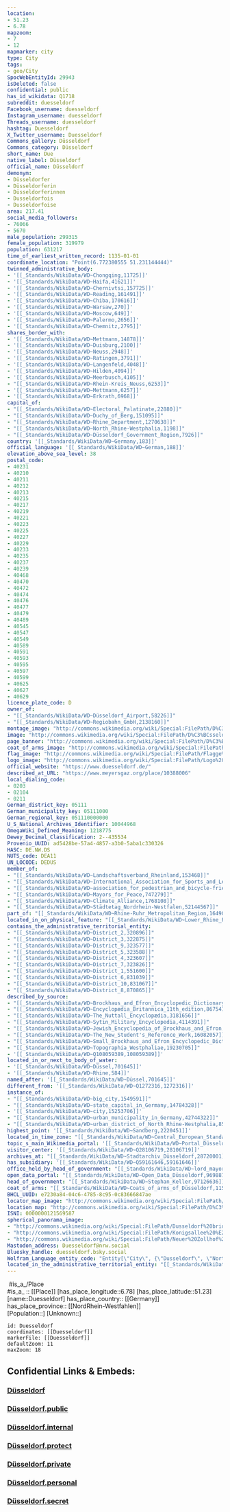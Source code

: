 ```yaml
---
location:
- 51.23
- 6.78
mapzoom:
- 7
- 12
mapmarker: city
type: City
tags:
- geo/City
SpocWebEntityId: 29943
isDeleted: false
confidential: public
has_id_wikidata: Q1718
subreddit: duesseldorf
Facebook_username: duesseldorf
Instagram_username: duesseldorf
Threads_username: duesseldorf
hashtag: Duesseldorf
X_Twitter_username: Duesseldorf
Commons_gallery: Düsseldorf
Commons_category: Düsseldorf
short_name: Due
native_label: Düsseldorf
official_name: Düsseldorf
demonym:
- Düsseldorfer
- Düsseldorferin
- Düsseldorferinnen
- Dusseldorfois
- Dusseldorfoise
area: 217.41
social_media_followers:
- 76066
- 5670
male_population: 299315
female_population: 319979
population: 631217
time_of_earliest_written_record: 1135-01-01
coordinate_location: "Point(6.772380555 51.231144444)"
twinned_administrative_body:
- '[[_Standards/WikiData/WD~Chongqing,11725]]'
- '[[_Standards/WikiData/WD~Haifa,41621]]'
- '[[_Standards/WikiData/WD~Chernivtsi,157725]]'
- '[[_Standards/WikiData/WD~Reading,161491]]'
- '[[_Standards/WikiData/WD~Chiba,170616]]'
- '[[_Standards/WikiData/WD~Warsaw,270]]'
- '[[_Standards/WikiData/WD~Moscow,649]]'
- '[[_Standards/WikiData/WD~Palermo,2656]]'
- '[[_Standards/WikiData/WD~Chemnitz,2795]]'
shares_border_with:
- '[[_Standards/WikiData/WD~Mettmann,14878]]'
- '[[_Standards/WikiData/WD~Duisburg,2100]]'
- '[[_Standards/WikiData/WD~Neuss,2948]]'
- '[[_Standards/WikiData/WD~Ratingen,3791]]'
- '[[_Standards/WikiData/WD~Langenfeld,4048]]'
- '[[_Standards/WikiData/WD~Hilden,4094]]'
- '[[_Standards/WikiData/WD~Meerbusch,4105]]'
- "[[_Standards/WikiData/WD~Rhein-Kreis_Neuss,6253]]"
- '[[_Standards/WikiData/WD~Mettmann,6257]]'
- '[[_Standards/WikiData/WD~Erkrath,6968]]'
capital_of:
- "[[_Standards/WikiData/WD~Electoral_Palatinate,22880]]"
- "[[_Standards/WikiData/WD~Duchy_of_Berg,151095]]"
- "[[_Standards/WikiData/WD~Rhine_Department,1270638]]"
- "[[_Standards/WikiData/WD~North_Rhine-Westphalia,1198]]"
- "[[_Standards/WikiData/WD~Düsseldorf_Government_Region,7926]]"
country: '[[_Standards/WikiData/WD~Germany,183]]'
official_language: '[[_Standards/WikiData/WD~German,188]]'
elevation_above_sea_level: 38
postal_code:
- 40231
- 40210
- 40211
- 40212
- 40213
- 40215
- 40217
- 40219
- 40221
- 40223
- 40225
- 40227
- 40229
- 40233
- 40235
- 40237
- 40239
- 40468
- 40470
- 40472
- 40474
- 40476
- 40477
- 40479
- 40489
- 40545
- 40547
- 40549
- 40589
- 40591
- 40593
- 40595
- 40597
- 40599
- 40625
- 40627
- 40629
licence_plate_code: D
owner_of:
- "[[_Standards/WikiData/WD~Düsseldorf_Airport,58226]]"
- "[[_Standards/WikiData/WD~Regiobahn_GmbH,2138160]]"
montage_image: "http://commons.wikimedia.org/wiki/Special:FilePath/D%C3%BCsseldorf%20Ansichten2.jpg"
image: "http://commons.wikimedia.org/wiki/Special:FilePath/D%C3%BCsseldorf%20Panorama.jpg"
page_banner: "http://commons.wikimedia.org/wiki/Special:FilePath/D%C3%BCsseldorf%20Wikivoyage%20banner.jpg"
coat_of_arms_image: "http://commons.wikimedia.org/wiki/Special:FilePath/DEU%20D%C3%BCsseldorf%20COA.svg"
flag_image: "http://commons.wikimedia.org/wiki/Special:FilePath/Flagge%20der%20Landeshauptstadt%20Duesseldorf.svg"
logo_image: "http://commons.wikimedia.org/wiki/Special:FilePath/Logo%20D%C3%BCsseldorf.svg"
official_website: "https://www.duesseldorf.de/"
described_at_URL: "https://www.meyersgaz.org/place/10388006"
local_dialing_code:
- 0203
- 02104
- 0211
German_district_key: 05111
German_municipality_key: 05111000
German_regional_key: 051110000000
U_S_National_Archives_Identifier: 10044968
OmegaWiki_Defined_Meaning: 1218775
Dewey_Decimal_Classification: 2--435534
Provenio_UUID: ad5428be-57a4-4857-a3b0-5aba1c330326
HASC: DE.NW.DS
NUTS_code: DEA11
UN_LOCODE: DEDUS
member_of:
- "[[_Standards/WikiData/WD~Landschaftsverband_Rheinland,153468]]"
- "[[_Standards/WikiData/WD~International_Association_for_Sports_and_Leisure_Facilities,475646]]"
- "[[_Standards/WikiData/WD~association_for_pedestrian_and_bicycle-friendly_cities,_townships_and_districts_in_North_Rhine_Westphalia,627637]]"
- "[[_Standards/WikiData/WD~Mayors_for_Peace,747279]]"
- "[[_Standards/WikiData/WD~Climate_Alliance,1768108]]"
- "[[_Standards/WikiData/WD~Städtetag_Nordrhein-Westfalen,52144567]]"
part_of: "[[_Standards/WikiData/WD~Rhine-Ruhr_Metropolitan_Region,164903]]"
located_in_on_physical_feature: "[[_Standards/WikiData/WD~Lower_Rhine_Plain,212520]]"
contains_the_administrative_territorial_entity:
- "[[_Standards/WikiData/WD~District_2,320896]]"
- "[[_Standards/WikiData/WD~District_3,322875]]"
- "[[_Standards/WikiData/WD~District_9,323577]]"
- "[[_Standards/WikiData/WD~District_5,323588]]"
- "[[_Standards/WikiData/WD~District_4,323607]]"
- "[[_Standards/WikiData/WD~District_7,323826]]"
- "[[_Standards/WikiData/WD~District_1,551600]]"
- "[[_Standards/WikiData/WD~District_6,831039]]"
- "[[_Standards/WikiData/WD~District_10,831067]]"
- "[[_Standards/WikiData/WD~District_8,870865]]"
described_by_source:
- "[[_Standards/WikiData/WD~Brockhaus_and_Efron_Encyclopedic_Dictionary,602358]]"
- "[[_Standards/WikiData/WD~Encyclopædia_Britannica_11th_edition,867541]]"
- "[[_Standards/WikiData/WD~The_Nuttall_Encyclopædia,3181656]]"
- "[[_Standards/WikiData/WD~Sytin_Military_Encyclopedia,4114391]]"
- "[[_Standards/WikiData/WD~Jewish_Encyclopedia_of_Brockhaus_and_Efron,4173137]]"
- "[[_Standards/WikiData/WD~The_New_Student's_Reference_Work,16082057]]"
- "[[_Standards/WikiData/WD~Small_Brockhaus_and_Efron_Encyclopedic_Dictionary,19180675]]"
- "[[_Standards/WikiData/WD~Topographia_Westphaliae,19230705]]"
- '[[_Standards/WikiData/WD~Q108059389,108059389]]'
located_in_or_next_to_body_of_water:
- '[[_Standards/WikiData/WD~Düssel,701645]]'
- '[[_Standards/WikiData/WD~Rhine,584]]'
named_after: '[[_Standards/WikiData/WD~Düssel,701645]]'
different_from: '[[_Standards/WikiData/WD~Q1272316,1272316]]'
instance_of:
- "[[_Standards/WikiData/WD~big_city,1549591]]"
- "[[_Standards/WikiData/WD~state_capital_in_Germany,14784328]]"
- '[[_Standards/WikiData/WD~city,15253706]]'
- "[[_Standards/WikiData/WD~urban_municipality_in_Germany,42744322]]"
- "[[_Standards/WikiData/WD~urban_district_of_North_Rhine-Westphalia,85635630]]"
highest_point: '[[_Standards/WikiData/WD~Sandberg,2220451]]'
located_in_time_zone: "[[_Standards/WikiData/WD~Central_European_Standard_Time_(GMT+1),5412096]]"
topic_s_main_Wikimedia_portal: '[[_Standards/WikiData/WD~Portal_Düsseldorf,14614580]]'
visitor_center: '[[_Standards/WikiData/WD~Q28106719,28106719]]'
archives_at: "[[_Standards/WikiData/WD~Stadtarchiv_Düsseldorf,28720001]]"
has_subsidiary: '[[_Standards/WikiData/WD~Q59161646,59161646]]'
office_held_by_head_of_government: "[[_Standards/WikiData/WD~lord_mayor_of_Düsseldorf,63342999]]"
open_data_portal: "[[_Standards/WikiData/WD~Open_Data_Düsseldorf,96988774]]"
head_of_government: "[[_Standards/WikiData/WD~Stephan_Keller,97126636]]"
coat_of_arms: "[[_Standards/WikiData/WD~Coats_of_arms_of_Düsseldorf,115537549]]"
BHCL_UUID: e7230a84-04c6-4785-8c95-0c83666847ae
locator_map_image: "http://commons.wikimedia.org/wiki/Special:FilePath/Locator%20map%20D%20in%20Germany.svg"
location_map: "http://commons.wikimedia.org/wiki/Special:FilePath/D%C3%BCsseldorf%20Subdivisions.svg"
ISNI: 0000000121569587
spherical_panorama_image:
- "http://commons.wikimedia.org/wiki/Special:FilePath/Dusseldorf%20bridge%20%E2%80%93%20Panorama%20%28Greg%20Zaal%20via%20Poly%20Haven%29.jpg"
- "http://commons.wikimedia.org/wiki/Special:FilePath/Konigsallee%20%E2%80%93%20Panorama%20%28Greg%20Zaal%20via%20Poly%20Haven%29.jpg"
- "http://commons.wikimedia.org/wiki/Special:FilePath/Neuer%20Zollhof%20%E2%80%93%20Panorama%20%28Greg%20Zaal%20via%20Poly%20Haven%29.jpg"
Mastodon_address: Duesseldorf@nrw.social
Bluesky_handle: duesseldorf.bsky.social
Wolfram_Language_entity_code: "Entity[\"City\", {\"Dusseldorf\", \"NorthRhineWestphalia\", \"Germany\"}]"
located_in_the_administrative_territorial_entity: "[[_Standards/WikiData/WD~Düsseldorf_Government_Region,7926]]"
---
```


﻿
 #is_a_/Place  
#is_a_ :: [[Place]] 
[has_place_longitude::6.78] 
[has_place_latitude::51.23] 
[name::Duesseldorf] 
has_place_country:: [[Germany]]  
has_place_province:: [[NordRhein-Westfahlen]]  
[Population::] 
[Unknown::] 


```leaflet
id: Duesseldorf
coordinates: [[Duesseldorf]] 
markerFile: [[Duesseldorf]] 
defaultZoom: 11 
maxZoom: 18
```


## Confidential Links & Embeds: 

### [Düsseldorf](/_Standards/Earth/Continent/Europe/Europe~Central/Germany/Germany~West/Nordrhein-Westfalen/counties~NW/Düsseldorf.md) 

### [Düsseldorf.public](/_public/Earth/Continent/Europe/Europe~Central/Germany/Germany~West/Nordrhein-Westfalen/counties~NW/Düsseldorf.public.md) 

### [Düsseldorf.internal](/_internal/Earth/Continent/Europe/Europe~Central/Germany/Germany~West/Nordrhein-Westfalen/counties~NW/Düsseldorf.internal.md) 

### [Düsseldorf.protect](/_protect/Earth/Continent/Europe/Europe~Central/Germany/Germany~West/Nordrhein-Westfalen/counties~NW/Düsseldorf.protect.md) 

### [Düsseldorf.private](/_private/Earth/Continent/Europe/Europe~Central/Germany/Germany~West/Nordrhein-Westfalen/counties~NW/Düsseldorf.private.md) 

### [Düsseldorf.personal](/_personal/Earth/Continent/Europe/Europe~Central/Germany/Germany~West/Nordrhein-Westfalen/counties~NW/Düsseldorf.personal.md) 

### [Düsseldorf.secret](/_secret/Earth/Continent/Europe/Europe~Central/Germany/Germany~West/Nordrhein-Westfalen/counties~NW/Düsseldorf.secret.md)

